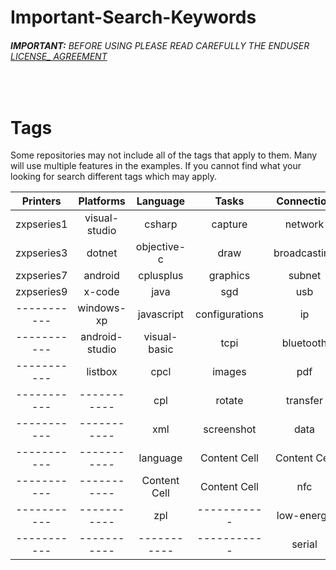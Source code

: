 # Important-Search-Keywords
###### __IMPORTANT:__ BEFORE USING PLEASE READ CAREFULLY THE ENDUSER [LICENSE_ AGREEMENT](http://link-os.github.io/Zebra_SDK_EULA.pdf)
<br />


# Tags <br />

Some repositories may not include all of the tags that apply to them.  Many will use multiple features in the examples.
If you cannot find what your looking for search different tags which may apply.





| Printers      | Platforms     | Language      | Tasks         |Connection     |
|     :---:     |     :---:     |     :---:     |     :---:     |    :---:      |
| zxpseries1    | visual-studio | csharp        | capture       |network        |
| zxpseries3    | dotnet        | objective-c   |draw           |broadcasting   |
| zxpseries7    | android       | cplusplus     |graphics       |subnet         |  
| zxpseries9    | x-code        | java          | sgd           |usb            |
| -----------   | windows-xp    | javascript    | configurations|ip             |
| -----------   | android-studio| visual-basic  | tcpi          |bluetooth      |
| -----------   | listbox       | cpcl          | images        |pdf            |
| -----------   | -----------   | cpl           | rotate        |transfer       |
| -----------   | -----------   | xml           | screenshot    |data           |
| -----------   | -----------   | language      | Content Cell  |Content Cell   |
| -----------   | -----------   | Content Cell  | Content Cell  | nfc           |
| -----------   | -----------   | zpl           | -----------   | low-energy    |       
| -----------   | -----------   | -----------   | -----------   | serial        |


 

  
